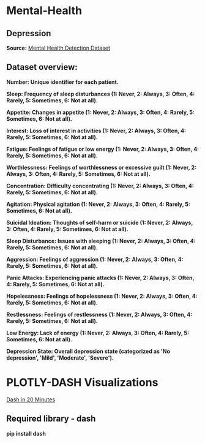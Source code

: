 # Mental-Health
## Depression
 **Source:** [Mental Health Detection Dataset](https://www.kaggle.com/datasets/hamjashaikh/mental-health-detection-dataset)

## Dataset overview: 
**Number: Unique identifier for each patient.**

**Sleep: Frequency of sleep disturbances (1: Never, 2: Always, 3: Often, 4: Rarely, 5: Sometimes, 6: Not at all).**

**Appetite: Changes in appetite (1: Never, 2: Always, 3: Often, 4: Rarely, 5: Sometimes, 6: Not at all).**

**Interest: Loss of interest in activities (1: Never, 2: Always, 3: Often, 4: Rarely, 5: Sometimes, 6: Not at all).**

**Fatigue: Feelings of fatigue or low energy (1: Never, 2: Always, 3: Often, 4: Rarely, 5: Sometimes, 6: Not at all).**

**Worthlessness: Feelings of worthlessness or excessive guilt (1: Never, 2: Always, 3: Often, 4: Rarely, 5: Sometimes, 6: Not at all).**

**Concentration: Difficulty concentrating (1: Never, 2: Always, 3: Often, 4: Rarely, 5: Sometimes, 6: Not at all).**

**Agitation: Physical agitation (1: Never, 2: Always, 3: Often, 4: Rarely, 5: Sometimes, 6: Not at all).**

**Suicidal Ideation: Thoughts of self-harm or suicide (1: Never, 2: Always, 3: Often, 4: Rarely, 5: Sometimes, 6: Not at all).**

**Sleep Disturbance: Issues with sleeping (1: Never, 2: Always, 3: Often, 4: Rarely, 5: Sometimes, 6: Not at all).**

**Aggression: Feelings of aggression (1: Never, 2: Always, 3: Often, 4: Rarely, 5: Sometimes, 6: Not at all).**

**Panic Attacks: Experiencing panic attacks (1: Never, 2: Always, 3: Often, 4: Rarely, 5: Sometimes, 6: Not at all).**

**Hopelessness: Feelings of hopelessness (1: Never, 2: Always, 3: Often, 4: Rarely, 5: Sometimes, 6: Not at all).**

**Restlessness: Feelings of restlessness (1: Never, 2: Always, 3: Often, 4: Rarely, 5: Sometimes, 6: Not at all).**

**Low Energy: Lack of energy (1: Never, 2: Always, 3: Often, 4: Rarely, 5: Sometimes, 6: Not at all).**

**Depression State: Overall depression state (categorized as 'No depression', 'Mild', 'Moderate', 'Severe').**

# PLOTLY-DASH Visualizations
[Dash in 20 Minutes](https://dash.plotly.com/tutorial)
## Required library - dash
**pip install dash**

